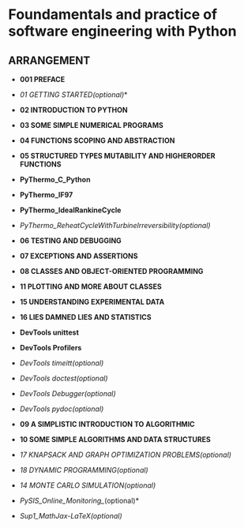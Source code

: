 
# Foundamentals and practice of software engineering with Python

## ARRANGEMENT

* **001 PREFACE**

* *01 GETTING STARTED(optional)**

* **02 INTRODUCTION TO PYTHON**

* **03 SOME SIMPLE NUMERICAL PROGRAMS**

* **04 FUNCTIONS SCOPING AND ABSTRACTION**

* **05 STRUCTURED TYPES MUTABILITY AND HIGHERORDER FUNCTIONS**

* **PyThermo_C_Python**

* **PyThermo_IF97**

* **PyThermo_IdealRankineCycle**

* *PyThermo_ReheatCycleWithTurbineIrreversibility(optional)*

* **06 TESTING AND DEBUGGING**

* **07 EXCEPTIONS AND ASSERTIONS**

* **08 CLASSES AND OBJECT-ORIENTED PROGRAMMING**

* **11 PLOTTING AND MORE ABOUT CLASSES**

* **15 UNDERSTANDING EXPERIMENTAL DATA**

* **16 LIES DAMNED LIES AND STATISTICS**

* **DevTools unittest**

* **DevTools Profilers**

* *DevTools timeitt(optional)*

* *DevTools doctest(optional)*

* *DevTools Debugger(optional)*

* *DevTools pydoc(optional)*

* **09 A SIMPLISTIC INTRODUCTION TO ALGORITHMIC**

* **10 SOME SIMPLE ALGORITHMS AND DATA STRUCTURES**

* *17 KNAPSACK AND GRAPH OPTIMIZATION PROBLEMS(optional)*

* *18 DYNAMIC PROGRAMMING(optional)*

* *14 MONTE CARLO SIMULATION(optional)*

* *PySIS_Online_Monitoring_*(optional)*

* *Sup1_MathJax-LaTeX(optional)*



